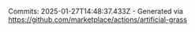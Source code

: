 Commits: 2025-01-27T14:48:37.433Z - Generated via https://github.com/marketplace/actions/artificial-grass
<br>
